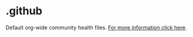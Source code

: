 # .github

Default org-wide community health files. [For more information click here](https://docs.github.com/en/github/building-a-strong-community/creating-a-default-community-health-file).

